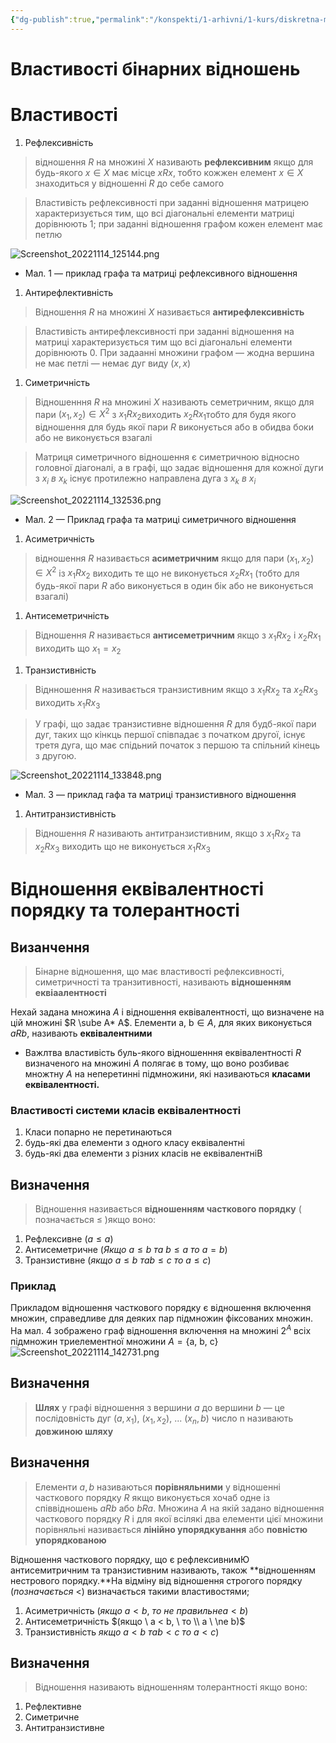 ```yaml
---
{"dg-publish":true,"permalink":"/konspekti/1-arhivni/1-kurs/diskretna-matematika/vlastivosti-binarnih-vidnoshen/"}
---
```



# Властивості бінарних відношень
# Властивості
1. Рефлексивність 

> відношення $R$  на множині $X$  називають **************************рефлексивним************************** якщо для будь-якого $x \in X$ має місце $xRx$, тобто кожжен елемент  $x \in X$ знаходиться у відношенні $R$ до себе самого
> 

> Властивість рефлексивності при заданні відношення матрицею характеризується тим, що всі діагональні елементи матриці дорівнюють 1; при заданні відношення графом кожен елемент має петлю
> 
![Screenshot_20221114_125144.png](/img/user/%D0%9A%D0%BE%D0%BD%D1%81%D0%BF%D0%B5%D0%BA%D1%82%D0%B8/1.%20%D0%90%D1%80%D1%85%D1%96%D0%B2%D0%BD%D1%96/1%20%D0%BA%D1%83%D1%80%D1%81/%D0%94%D0%B8%D1%81%D0%BA%D1%80%D0%B5%D1%82%D0%BD%D0%B0%20%D0%BC%D0%B0%D1%82%D0%B5%D0%BC%D0%B0%D1%82%D0%B8%D0%BA%D0%B0/%D0%97%D0%BE%D0%B1%D1%80%D0%B0%D0%B6%D0%B5%D0%BD%D0%BD%D1%8F/%D0%92%D0%BB%D0%B0%D1%81%D1%82%D0%B8%D0%B2%D0%BE%D1%81%D1%82%D1%96%20%D0%B1%D1%96%D0%BD%D0%B0%D1%80%D0%BD%D0%B8%D1%85%20%D0%B2%D1%96%D0%B4%D0%BD%D0%BE%D1%88%D0%B5%D0%BD%D1%8C/Screenshot_20221114_125144.png)
 - Мал. 1 — приклад графа та матриці рефлексивного відношення
1. Антирефлективність 

> Відношення $R$  на множині  $X$ називається **********антирефлексивність**********
> 

> Властивість антирефлексивності при заданні відношення на матриці характеризується тим що всі діагональні елементи дорівнюють 0. При задаанні множини графом — жодна вершина не має петлі — немає дуг виду $(x, x)$
> 
1. Симетричність 

> Відношенння $R$ на множині $X$ називають семетричним, якщо для пари $(x_1 , x_2) \in X^2$ з  $x_1Rx_2$виходить $x_2Rx_1$тобто для будя якого відношення для будь якої пари  $R$ виконується або в обидва боки або не виконується взагалі
> 

> Матриця симетричного відношення є симетричною відносно головної діагоналі, а в графі, що задає відношення для кожної дуги з $x_i \ в  \ x_k$ існує протилежно направлена дуга з $x_k \ в \ x_i$
> 
![Screenshot_20221114_132536.png](/img/user/%D0%9A%D0%BE%D0%BD%D1%81%D0%BF%D0%B5%D0%BA%D1%82%D0%B8/1.%20%D0%90%D1%80%D1%85%D1%96%D0%B2%D0%BD%D1%96/1%20%D0%BA%D1%83%D1%80%D1%81/%D0%94%D0%B8%D1%81%D0%BA%D1%80%D0%B5%D1%82%D0%BD%D0%B0%20%D0%BC%D0%B0%D1%82%D0%B5%D0%BC%D0%B0%D1%82%D0%B8%D0%BA%D0%B0/%D0%97%D0%BE%D0%B1%D1%80%D0%B0%D0%B6%D0%B5%D0%BD%D0%BD%D1%8F/%D0%92%D0%BB%D0%B0%D1%81%D1%82%D0%B8%D0%B2%D0%BE%D1%81%D1%82%D1%96%20%D0%B1%D1%96%D0%BD%D0%B0%D1%80%D0%BD%D0%B8%D1%85%20%D0%B2%D1%96%D0%B4%D0%BD%D0%BE%D1%88%D0%B5%D0%BD%D1%8C/Screenshot_20221114_132536.png)
- Мал. 2 — Приклад графа та матриці симетричного відношення
1. Асиметричність

> відношення $R$  називається **************************асиметричним**************************  якщо для пари $(x_1, x _2) \in X^2$ із $x_1Rx_2$ виходить те що не виконується  $x_2Rx_1$  (тобто для будь-якої пари $R$ або виконується в один бік або не виконується взагалі)
> 
1. Антисеметричність

> Відношення $R$ називається **антисеметричним** якщо з $x_1Rx_2$ і  $x_2Rx_1$  виходить що $x_1 = x_2$
> 
1. Транзистивність 

> Віднношення $R$ називається транзистивним якщо з $x_1Rx_2$  та $x_2Rx_3$  виходить $x_1Rx_3$
> 

> У графі, що задає транзистивне відношення $R$ для будб-якої пари дуг, таких що кінкць першої співпадає з початком другої, існує третя дуга, що має спідьний початок з першою та спільний кінець з другою.
> 
![Screenshot_20221114_133848.png](/img/user/%D0%9A%D0%BE%D0%BD%D1%81%D0%BF%D0%B5%D0%BA%D1%82%D0%B8/1.%20%D0%90%D1%80%D1%85%D1%96%D0%B2%D0%BD%D1%96/1%20%D0%BA%D1%83%D1%80%D1%81/%D0%94%D0%B8%D1%81%D0%BA%D1%80%D0%B5%D1%82%D0%BD%D0%B0%20%D0%BC%D0%B0%D1%82%D0%B5%D0%BC%D0%B0%D1%82%D0%B8%D0%BA%D0%B0/%D0%97%D0%BE%D0%B1%D1%80%D0%B0%D0%B6%D0%B5%D0%BD%D0%BD%D1%8F/%D0%92%D0%BB%D0%B0%D1%81%D1%82%D0%B8%D0%B2%D0%BE%D1%81%D1%82%D1%96%20%D0%B1%D1%96%D0%BD%D0%B0%D1%80%D0%BD%D0%B8%D1%85%20%D0%B2%D1%96%D0%B4%D0%BD%D0%BE%D1%88%D0%B5%D0%BD%D1%8C/Screenshot_20221114_133848.png)
- Мал. 3 — приклад гафа та матриці транзистивного відношення
1. Антитранзистивність 

> Відношення $R$ називають антитранзистивним, якщо з $x_1Rx_2$  та $x_2Rx_3$  виходить що не виконується $x_1Rx_3$
> 

# Відношення еквівалентності порядку та толерантності

## Визанчення

> Бінарне відношення, що має властивості рефлексивності, симетричності та транзитивності, називають ********************відношенням еквіаалентності********************
> 

Нехай задана множина $A$ і відношення еквівалентності, що визначене на цій множині $R \sube A* A$. Елементи $\text {a, b} \in A$, для яких виконується $aRb$, називають **еквівалентними**

- Важлтва властивість буль-якого відношенння еквівалентності $R$ визначеного на множині $A$ полягає в тому, що воно розбиває множтну $A$ на неперетинні підмножини, які називаються **класами еквівалентності.**

### Властивості системи класів еквівалентності

1. Класи попарно не перетинаються
2. будь-які два елементи з одного класу еквівалентні
3. будь-які два елементи з різних класів не еквівалентніВ

## Визначення

> Відношення називається **відношенням часткового порядку** ( позначається $\leq$ )якщо воно:
> 
1. Рефлексивне $(a \leq a)$
2. Антисеметричне $(Якщо \ a \leq b \ та \ b \leq a \ то \ a = b)$
3. Транзистивне $(якщо \ a \leq b \ та b \leq c \ то \ a \leq c )$

### Приклад

Прикладом відношення часткового порядку є відношення включення множин, справедливе для деяких пар підмножин фіксованих множин. На мал. 4 зображено граф відношення включення на множині $2^A$ всіх підмножин триелементної множини  $A  = \{\text{a, b, c}\}$
![Screenshot_20221114_142731.png](/img/user/%D0%9A%D0%BE%D0%BD%D1%81%D0%BF%D0%B5%D0%BA%D1%82%D0%B8/1.%20%D0%90%D1%80%D1%85%D1%96%D0%B2%D0%BD%D1%96/1%20%D0%BA%D1%83%D1%80%D1%81/%D0%94%D0%B8%D1%81%D0%BA%D1%80%D0%B5%D1%82%D0%BD%D0%B0%20%D0%BC%D0%B0%D1%82%D0%B5%D0%BC%D0%B0%D1%82%D0%B8%D0%BA%D0%B0/%D0%97%D0%BE%D0%B1%D1%80%D0%B0%D0%B6%D0%B5%D0%BD%D0%BD%D1%8F/%D0%92%D0%BB%D0%B0%D1%81%D1%82%D0%B8%D0%B2%D0%BE%D1%81%D1%82%D1%96%20%D0%B1%D1%96%D0%BD%D0%B0%D1%80%D0%BD%D0%B8%D1%85%20%D0%B2%D1%96%D0%B4%D0%BD%D0%BE%D1%88%D0%B5%D0%BD%D1%8C/Screenshot_20221114_142731.png)
## Визначення

> ********Шлях********  у графі відношення з вершини $а$ до вершини $b$ — це послідовність дуг $(a, x_1), \ (x_1, x_2), \ ... \ (x_n, b)$ число n називають ****************************довжиною шляху****************************
> 

## Визначення

> Елементи $a, b$  називаються **порівняльними**  у відношенні часткового порядку $R$ якщо виконується хочаб одне із співвідношень $aRb$ або $bRa$. Множина $A$ на якій задано відношення часткового порядку $R$ і для якої всілякі два елементи цієї множини порівняльні називається ************************************************лінійно упорядкування************************************************ або  ****************************************повністю упорядкованою****************************************
> 

Відношення часткового порядку, що є рефлексивнимЮ антисемитричним та транзистивним називають, також **відношенням нестрового порядку.**На відміну від відношення строгого порядку $(позначається \ <)$ визначається такими властивостями;

1. Асиметричність ($якщо \ a < b, \ то \ не \ правильне a < b)$
2. Антисеметричність $(якщо \  a < b, \ то \\ a \ \ne b)$
3. Транзистивність $якщо \ a < b \ та b < c \ то \ a < c)$

## Визначення

> Відношення називають відношенням толерантності якщо воно:
> 
1. Рефлективне
2. Симетричне
3. Антитранзистивне